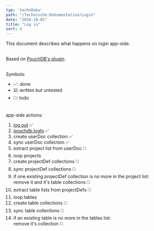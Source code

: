 ```yaml
---
typ: 'technDoku'
path: "/Technische-Dokumentation/Login"
date: "2018-10-01"
title: "Log in"
sort: 4
---
```


This document describes what happens on login app-side.<br/><br/>

Based on [PouchDB's plugin](https://github.com/pouchdb-community/pouchdb-authentication).<br/><br/>

Symbols:
* :white_check_mark:: done
* :ballot_box_with_check:: written but untested
* :white_medium_square:: todo<br/><br/>

app-side actions:
1. [log out](/Technische-Dokumentation/Logout) :white_check_mark:
2. [pouchdb.logIn](https://github.com/pouchdb-community/pouchdb-authentication/blob/master/docs/api.md#dbloginusername-password--options--callback) :white_check_mark:
3. create userDoc collection :white_check_mark:
4. sync userDoc collection :white_check_mark:
5. extract project list from userDoc :white_medium_square:
6. loop projects
7. create projectDef collections :white_medium_square:
8. sync projectDef collections :white_medium_square:
9. if one existing projectDef collection is no more in the project list:<br/>
   remove it and it's table collections :white_medium_square:
10. extract table lists from projectDefs :white_medium_square:
11. loop tables
12. create table collections :white_medium_square:
13. sync table collections :white_medium_square:
14. if an existing table is no more in the tables list:<br/>
    remove it's collection :white_medium_square:


